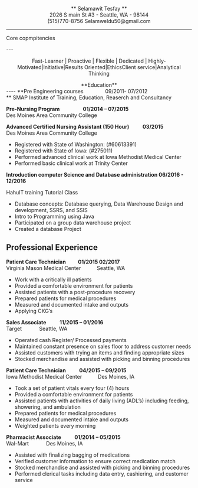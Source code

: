 <P align= "center"> ** Selamawit Tesfay ** <br> 2026 S main St #3 - Seattle, WA - 98144<br>	(515)770-8756 Selamweldu50@gmail.com<br> </P>

----
<P alighn="center"> Core copmpitencies </P>
---
<P align="center"> Fast-Learner | Proactive | Flexible | Dedicated | Highly-Motivated|Initiative|Results Oriented|EthicsClient service|Analytical Thinking </P>

<center> **Education**</center>
----
**Pre Engineering courses&nbsp;&nbsp;&nbsp;&nbsp;&nbsp;&nbsp;&nbsp;&nbsp;&nbsp;&nbsp;&nbsp;&nbsp;&nbsp;&nbsp;&nbsp;09/2011- 07/2012<br>**
SMAP Institute of Training, Education, Reaserch and Consultancy<br>

**Pre-Nursing Program** &nbsp;&nbsp;&nbsp;&nbsp;&nbsp;&nbsp;&nbsp;&nbsp;&nbsp;&nbsp;&nbsp;&nbsp;&nbsp;&nbsp;&nbsp;**01/2014 – 07/2015** <br>
Des Moines Area Community College

**Advanced Certified Nursing Assistant (150 Hour)&nbsp;&nbsp;&nbsp;&nbsp;&nbsp;&nbsp;&nbsp;&nbsp;&nbsp;&nbsp;	03/2015**<br>
Des Moines Area Community College<br>	

- Registered with State of Washington: (#60613391)
- Registered with State of Iowa: (#275011)
- Performed advanced clinical work at Iowa Methodist Medical Center
- Performed basic clinical work at Trinity Center<br>

**Introduction computer Science and Database administration 06/2016 - 12/2016**<br> 

HahuIT training Tutorial Class<br>


- Database concepts: Database querying, Data Warehouse Design and development,  SSRS, and SSIS
-	Intro to Programming using Java
-	Participated on a group data warehouse project 
- Created a database Project 

**Professional Experience**
---------


**Patient Care Technician&nbsp;&nbsp;&nbsp;&nbsp;&nbsp;&nbsp;&nbsp;&nbsp;&nbsp;&nbsp;01/2015 02/2017**<br>
Virginia Mason Medical Center	&nbsp;&nbsp;&nbsp;&nbsp;&nbsp;&nbsp;&nbsp;&nbsp;&nbsp;&nbsp;Seattle, WA	<br>


- Work with a critically ill patients
- Provided a comfortable environment for patients
- Assisted patients with a post-procedure recovery
- Prepared patients for medical procedures
- Measured and documented intake and outputs
- Applying CKG’s

**Sales Associate&nbsp;&nbsp;&nbsp;&nbsp;&nbsp;&nbsp;&nbsp;&nbsp;&nbsp;&nbsp;	11/2015 – 01/2016<br>**
Target	&nbsp;&nbsp;&nbsp;&nbsp;&nbsp;&nbsp;&nbsp;&nbsp;&nbsp;&nbsp; Seattle, WA<br>


- Operated cash Register/ Processed payments
- Maintained constant presence on sales floor to address customer needs
- Assisted customers with trying an items and finding appropriate sizes
- Stocked merchandise and assisted with picking and binning procedures

**Patient Care Technician&nbsp;&nbsp;&nbsp;&nbsp;&nbsp;&nbsp;&nbsp;&nbsp;&nbsp;&nbsp;	04/2015 – 09/2015<br>**
Iowa Methodist Medical Center&nbsp;&nbsp;&nbsp;&nbsp;&nbsp;&nbsp;&nbsp;&nbsp;&nbsp;&nbsp;	Des Moines, IA	


- Took a set of patient vitals every four (4) hours
- Provided a comfortable environment for patients
- Assisted patients with activities of daily living (ADL’s) including feeding, showering, and ambulation
- Prepared patients for medical procedures
- Measured and documented intake and outputs
- Weighted patients every morning 

**Pharmacist Associate 	&nbsp;&nbsp;&nbsp;&nbsp;&nbsp;&nbsp;&nbsp;&nbsp;&nbsp;&nbsp;01/2014 – 05/2015<br>** 
Wal-Mart &nbsp;&nbsp;&nbsp;&nbsp;&nbsp;&nbsp;&nbsp;&nbsp;&nbsp;&nbsp;	Des Moines, IA 	


- Assisted with finalizing bagging of medications
- Verified customer information to ensure correct medication match
- Stocked merchandise and assisted with picking and binning procedures
- Performed clerical tasks including data entry, cashiering, and customer service





